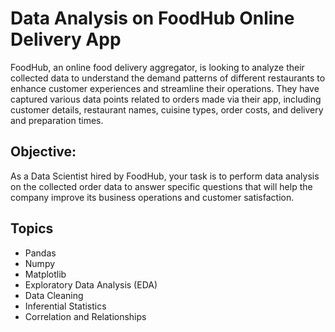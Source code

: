 # Data Analysis on FoodHub Online Delivery App

FoodHub, an online food delivery aggregator, is looking to analyze their collected data to understand the demand patterns of different restaurants to enhance customer experiences and streamline their operations. They have captured various data points related to orders made via their app, including customer details, restaurant names, cuisine types, order costs, and delivery and preparation times.

## Objective:

As a Data Scientist hired by FoodHub, your task is to perform data analysis on the collected order data to answer specific questions that will help the company improve its business operations and customer satisfaction.

## Topics

- Pandas
- Numpy
- Matplotlib
- Exploratory Data Analysis (EDA)
- Data Cleaning
- Inferential Statistics
- Correlation and Relationships
